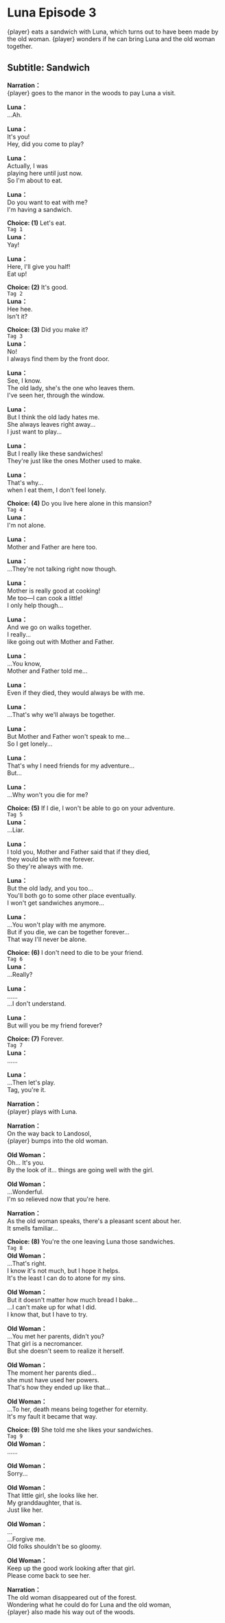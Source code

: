 # Luna Episode 3
{player} eats a sandwich with Luna, which turns out to have been made by the old woman. {player} wonders if he can bring Luna and the old woman together.
  
## Subtitle: Sandwich
  
**Narration：**  
{player} goes to the manor in the woods to pay Luna a visit.  
  
**Luna：**  
...Ah.  
  
**Luna：**  
It's you!  
Hey, did you come to play?  
  
**Luna：**  
Actually, I was  
playing here until just now.  
So I'm about to eat.  
  
**Luna：**  
Do you want to eat with me?  
I'm having a sandwich.  
  
**Choice: (1)**  Let's eat.  
`Tag 1`  
**Luna：**  
Yay!  
  
**Luna：**  
Here, I'll give you half!  
Eat up!  
  
**Choice: (2)**  It's good.  
`Tag 2`  
**Luna：**  
Hee hee.  
Isn't it?  
  
**Choice: (3)**  Did you make it?  
`Tag 3`  
**Luna：**  
No!  
I always find them by the front door.  
  
**Luna：**  
See, I know.  
The old lady, she's the one who leaves them.  
I've seen her, through the window.  
  
**Luna：**  
But I think the old lady hates me.  
She always leaves right away...  
I just want to play...  
  
**Luna：**  
But I really like these sandwiches!  
They're just like the ones Mother used to make.  
  
**Luna：**  
That's why...  
when I eat them, I don't feel lonely.  
  
**Choice: (4)**  Do you live here alone in this mansion?  
`Tag 4`  
**Luna：**  
I'm not alone.  
  
**Luna：**  
Mother and Father are here too.  
  
**Luna：**  
...They're not talking right now though.  
  
**Luna：**  
Mother is really good at cooking!  
Me too—I can cook a little!  
I only help though...  
  
**Luna：**  
And we go on walks together.  
I really...  
like going out with Mother and Father.  
  
**Luna：**  
...You know,  
Mother and Father told me...  
  
**Luna：**  
Even if they died, they would always be with me.  
  
**Luna：**  
...That's why we'll always be together.  
  
**Luna：**  
But Mother and Father won't speak to me...  
So I get lonely...  
  
**Luna：**  
That's why I need friends for my adventure...  
But...  
  
**Luna：**  
...Why won't you die for me?  
  
**Choice: (5)**  If I die, I won't be able to go on your adventure.  
`Tag 5`  
**Luna：**  
...Liar.  
  
**Luna：**  
I told you, Mother and Father said that if they died,  
they would be with me forever.  
So they're always with me.  
  
**Luna：**  
But the old lady, and you too...  
You'll both go to some other place eventually.  
I won't get sandwiches anymore...  
  
**Luna：**  
...You won't play with me anymore.  
But if you die, we can be together forever...  
That way I'll never be alone.  
  
**Choice: (6)**  I don't need to die to be your friend.  
`Tag 6`  
**Luna：**  
...Really?  
  
**Luna：**  
......  
...I don't understand.  
  
**Luna：**  
But will you be my friend forever?  
  
**Choice: (7)**  Forever.  
`Tag 7`  
**Luna：**  
......  
  
**Luna：**  
...Then let's play.  
Tag, you're it.  
  
**Narration：**  
{player} plays with Luna.  
  
**Narration：**  
On the way back to Landosol,  
{player} bumps into the old woman.  
  
**Old Woman：**  
Oh... It's you.  
By the look of it... things are going well with the girl.  
  
**Old Woman：**  
...Wonderful.  
I'm so relieved now that you're here.  
  
**Narration：**  
As the old woman speaks, there's a pleasant scent about her.  
It smells familiar...  
  
**Choice: (8)**  You're the one leaving Luna those sandwiches.  
`Tag 8`  
**Old Woman：**  
...That's right.  
I know it's not much, but I hope it helps.  
It's the least I can do to atone for my sins.  
  
**Old Woman：**  
But it doesn't matter how much bread I bake...  
...I can't make up for what I did.  
I know that, but I have to try.  
  
**Old Woman：**  
...You met her parents, didn't you?  
That girl is a necromancer.  
But she doesn't seem to realize it herself.  
  
**Old Woman：**  
The moment her parents died...  
she must have used her powers.  
That's how they ended up like that...  
  
**Old Woman：**  
...To her, death means being together for eternity.  
It's my fault it became that way.  
  
**Choice: (9)**  She told me she likes your sandwiches.  
`Tag 9`  
**Old Woman：**  
......  
  
**Old Woman：**  
Sorry...  
  
**Old Woman：**  
That little girl, she looks like her.  
My granddaughter, that is.  
Just like her.  
  
**Old Woman：**  
...  
...Forgive me.  
Old folks shouldn't be so gloomy.  
  
**Old Woman：**  
Keep up the good work looking after that girl.  
Please come back to see her.  
  
**Narration：**  
The old woman disappeared out of the forest.  
Wondering what he could do for Luna and the old woman,  
{player} also made his way out of the woods.  
